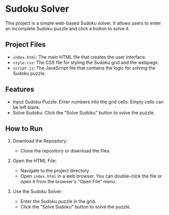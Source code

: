 # Sudoku Solver

This project is a simple web-based Sudoku solver. It allows users to enter an incomplete Sudoku puzzle and click a button to solve it.

## Project Files

- `index.html`: The main HTML file that creates the user interface.
- `style.css`: The CSS file for styling the Sudoku grid and the webpage.
- `script.js`: The JavaScript file that contains the logic for solving the Sudoku puzzle.

## Features

- Input Sudoku Puzzle: Enter numbers into the grid cells. Empty cells can be left blank.
- Solve Sudoku: Click the "Solve Sudoku" button to solve the puzzle.

## How to Run

1. Download the Repository:
   - Clone the repository or download the files.
  

2. Open the HTML File:
   - Navigate to the project directory.
   - Open `index.html` in a web browser. You can double-click the file or open it from the browser's "Open File" menu.

3. Use the Sudoku Solver:
   - Enter the Sudoku puzzle in the grid.
   - Click the "Solve Sudoku" button to solve the puzzle.





